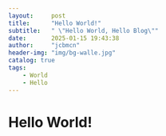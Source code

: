 ```yaml
---
layout:     post
title:      "Hello World!"
subtitle:   " \"Hello World, Hello Blog\""
date:       2025-01-15 19:43:38
author:     "jcbmcn"
header-img: "img/bg-walle.jpg"
catalog: true
tags:
    - World
    - Hello
---
```


# Hello World!
